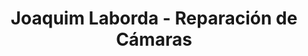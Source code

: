 ---
title: "Joaquim Laborda - Reparación de Cámaras"
url: /barcelona/joaquim-laborda-reparacion-de-camaras/
shop: Elektronik
---